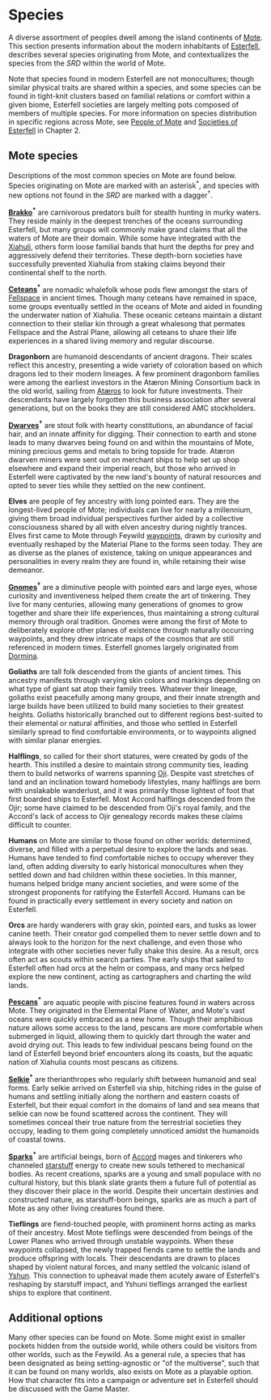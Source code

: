 # Species

A diverse assortment of peoples dwell among the island continents of [Mote](../../ch-1-welcome-to-mote/cosmology/mote.md). This section presents information about the modern inhabitants of [Esterfell](../../ch-4-esterfell-gazetteer/esterfell/), describes several species originating from Mote, and contextualizes the species from the _SRD_ within the world of Mote.

Note that species found in modern Esterfell are not monocultures; though similar physical traits are shared within a species, and some species can be found in tight-knit clusters based on familial relations or comfort within a given biome, Esterfell societies are largely melting pots composed of members of multiple species. For more information on species distribution in specific regions across Mote, see [People of Mote](../../ch-2-people-of-mote/) and [Societies of Esterfell](../../ch-2-people-of-mote/societies/) in Chapter 2.

## Mote species

Descriptions of the most common species on Mote are found below. Species originating on Mote are marked with an asterisk<sup>\*</sup>, and species with new options not found in the _SRD_ are marked with a dagger<sup>†</sup>.

**[Brakko](brakko/)<sup>\*</sup>** are carnivorous predators built for stealth hunting in murky waters. They reside mainly in the deepest trenches of the oceans surrounding Esterfell, but many groups will commonly make grand claims that all the waters of Mote are their domain. While some have integrated with the [Xiahuli](../../ch-2-people-of-mote/societies/xiahulia.md), others form loose familial bands that hunt the depths for prey and aggressively defend their territories. These depth-born societies have successfully prevented Xiahulia from staking claims beyond their continental shelf to the north.

**[Ceteans](cetean/)<sup>\*</sup>** are nomadic whalefolk whose pods flew amongst the stars of [Fellspace](../../ch-1-welcome-to-mote/cosmology/fellspace.md) in ancient times. Though many ceteans have remained in space, some groups eventually settled in the oceans of Mote and aided in founding the underwater nation of Xiahulia. These oceanic ceteans maintain a distant connection to their stellar kin through a great whalesong that permates Fellspace and the Astral Plane, allowing all ceteans to share their life experiences in a shared living memory and regular discourse.

**Dragonborn** are humanoid descendants of ancient dragons. Their scales reflect this ancestry, presenting a wide variety of coloration based on which dragons led to their modern lineages. A few prominent dragonborn families were among the earliest investors in the Atæron Mining Consortium back in the old world, sailing from [Atæros](../../ch-4-esterfell-gazetteer/other-lands-of-mote.md#atros) to look for future investments. Their descendants have largely forgotten this business association after several generations, but on the books they are still considered AMC stockholders.

**[Dwarves](dwarf.md)<sup>†</sup>** are stout folk with hearty constitutions, an abundance of facial hair, and an innate affinity for digging. Their connection to earth and stone leads to many dwarves being found on and within the mountains of Mote, mining precious gems and metals to bring topside for trade. Atæron dwarven miners were sent out on merchant ships to help set up shop elsewhere and expand their imperial reach, but those who arrived in Esterfell were captivated by the new land's bounty of natural resources and opted to sever ties while they settled on the new continent.

**Elves** are people of fey ancestry with long pointed ears. They are the longest-lived people of Mote; individuals can live for nearly a millennium, giving them broad individual perspectives further aided by a collective consciousness shared by all with elven ancestry during nightly trances. Elves first came to Mote through Feywild [waypoints](../../ch-3-stories-of-mote/waypoints.md), drawn by curiosity and eventually reshaped by the Material Plane to the forms seen today. They are as diverse as the planes of existence, taking on unique appearances and personalities in every realm they are found in, while retaining their wise demeanor.

**[Gnomes](gnome.md)<sup>†</sup>** are a diminutive people with pointed ears and large eyes, whose curiosity and inventiveness helped them create the art of tinkering. They live for many centuries, allowing many generations of gnomes to grow together and share their life experiences, thus maintaining a strong cultural memory through oral tradition. Gnomes were among the first of Mote to deliberately explore other planes of existence through naturally occurring waypoints, and they drew intricate maps of the cosmos that are still referenced in modern times. Esterfell gnomes largely originated from [Dormina](../../ch-4-esterfell-gazetteer/other-lands-of-mote.md#dormina).

**Goliaths** are tall folk descended from the giants of ancient times. This ancestry manifests through varying skin colors and markings depending on what type of giant sat atop their family trees. Whatever their lineage, goliaths exist peacefully among many groups, and their innate strength and large builds have been utilized to build many societies to their greatest heights. Goliaths historically branched out to different regions best-suited to their elemental or natural affinities, and those who settled in Esterfell similarly spread to find comfortable environments, or to waypoints aligned with similar planar energies.

**Halflings**, so called for their short statures, were created by gods of the hearth. This instilled a desire to maintain strong community ties, leading them to build networks of warrens spanning [Oji](../../ch-4-esterfell-gazetteer/other-lands-of-mote.md#oji). Despite vast stretches of land and an inclination toward homebody lifestyles, many halflings are born with unslakable wanderlust, and it was primarily those lightest of foot that first boarded ships to Esterfell. Most Accord halflings descended from the Ojir; some have claimed to be descended from Oji's royal family, and the Accord's lack of access to Ojir genealogy records makes these claims difficult to counter.

**Humans** on Mote are similar to those found on other worlds: determined, diverse, and filled with a perpetual desire to explore the lands and seas. Humans have tended to find comfortable niches to occupy wherever they land, often adding diversity to early historical monocultures when they settled down and had children within these societies. In this manner, humans helped bridge many ancient societies, and were some of the strongest proponents for ratifying the Esterfell Accord. Humans can be found in practically every settlement in every society and nation on Esterfell.

**Orcs** are hardy wanderers with gray skin, pointed ears, and tusks as lower canine teeth. Their creator god compelled them to never settle down and to always look to the horizon for the next challenge, and even those who integrate with other societies never fully shake this desire. As a result, orcs often act as scouts within search parties. The early ships that sailed to Esterfell often had orcs at the helm or compass, and many orcs helped explore the new continent, acting as cartographers and charting the wild lands.

**[Pescans](pescan/)<sup>\*</sup>** are aquatic people with piscine features found in waters across Mote. They originated in the Elemental Plane of Water, and Mote's vast oceans were quickly embraced as a new home. Though their amphibious nature allows some access to the land, pescans are more comfortable when submerged in liquid, allowing them to quickly dart through the water and avoid drying out. This leads to few individual pescans being found on the land of Esterfell beyond brief encounters along its coasts, but the aquatic nation of Xiahulia counts most pescans as citizens.

**[Selkie](selkie/)<sup>\*</sup>** are therianthropes who regularly shift between humanoid and seal forms. Early selkie arrived on Esterfell via ship, hitching rides in the guise of humans and settling initially along the northern and eastern coasts of Esterfell, but their equal comfort in the domains of land and sea means that selkie can now be found scattered across the continent. They will sometimes conceal their true nature from the terrestrial societies they occupy, leading to them going completely unnoticed amidst the humanoids of coastal towns.

**[Sparks](spark.md)<sup>\*</sup>** are artificial beings, born of [Accord](../../ch-2-peopole-of-mote/societies/esterfell-accord/) mages and tinkerers who channeled [starstuff](../../ch-6-mote-treasures/starstuff.md) energy to create new souls tethered to mechanical bodies. As recent creations, sparks are a young and small populace with no cultural history, but this blank slate grants them a future full of potential as they discover their place in the world. Despite their uncertain destinies and constructed nature, as starstuff-born beings, sparks are as much a part of Mote as any other living creatures found there.

**Tieflings** are fiend-touched people, with prominent horns acting as marks of their ancestry. Most Mote tieflings were descended from beings of the Lower Planes who arrived through unstable waypoints. When these waypoints collapsed, the newly trapped fiends came to settle the lands and produce offspring with locals. Their descendants are drawn to places shaped by violent natural forces, and many settled the volcanic island of [Yshun](../../ch-4-esterfell-gazetteer/other-lands-of-mote.md#yshun). This connection to upheaval made them acutely aware of Esterfell's reshaping by starstuff impact, and Yshuni tieflings arranged the earliest ships to explore that continent.

## Additional options

Many other species can be found on Mote. Some might exist in smaller pockets hidden from the outside world, while others could be visitors from other worlds, such as the Feywild. As a general rule, a species that has been designated as being setting-agnostic or "of the multiverse", such that it can be found on many worlds, also exists on Mote as a playable option. How that character fits into a campaign or adventure set in Esterfell should be discussed with the Game Master.
